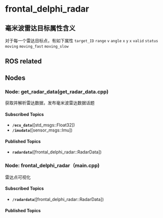# frontal_delphi_radar
## 毫米波雷达目标属性含义
对于每一个雷达目标点，有如下属性
`target_ID`
`range`
`v`
`angle`
`x`
`y`
`x`
`valid`
`status`
`moving`
`moving_fast`
`moving_slow`

## ROS related
## Nodes
### Node: get_radar_data(get_radar_data.cpp)
获取并解析雷达数据，发布毫米波雷达数据话题
#### Subscribed Topics
- **`/ecu_data`**([std_msgs::Float32])
- **`/imudata`**([sensor_msgs::Imu])
#### Published Topics
- **`radardata`**([frontal_delphi_radar::RadarData])
### Node: frontal_delphi_radar（main.cpp)
雷达点可视化
#### Subscribed Topics
- **`/radardata`**([frontal_delphi_radar::RadarData])
#### Published Topics


